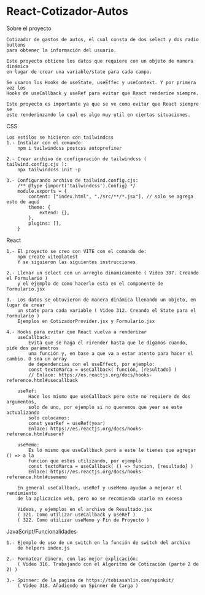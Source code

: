 # React-Cotizador-Autos
Sobre el proyecto

    Cotizador de gastos de autos, el cual consta de dos select y dos radio buttons
    para obtener la información del usuario.

    Este proyecto obtiene los datos que requiere con un objeto de manera dinámica
    en lugar de crear una variable/state para cada campo.

    Se usaron los Hooks de useState, useEffec y useContext. Y por primera vez los
    Hooks de useCallback y useRef para evitar que React renderize siempre.

    Este proyecto es importante ya que se ve como evitar que React siempre se
    este renderinzando lo cual es algo muy util en ciertas situaciones. 


CSS

    Los estilos se hicieron con tailwindcss
    1.- Instalar con el comando:
        npm i tailwindcss postcss autoprefixer
    
    2.- Crear archivo de configuración de tailwindcss ( tailwind.config.cjs ):
        npx tailwindcss init -p
    
    3.- Configurando archivo de tailwind.config.cjs:
        /** @type {import('tailwindcss').Config} */
        module.exports = {
            content: ["index.html", "./src/**/*.jsx"], // solo se agrega esto de aquí
            theme: {
                extend: {},
            },
            plugins: [],
        }


React

    1.- El proyecto se creo con VITE con el comando de: 
        npm create vite@latest
        Y se siguieron las siguientes instrucciones

    2.- Llenar un select con un arreglo dinamicamente ( Video 307. Creando el Formulario )
        y el ejemplo de como hacerlo esta en el componente de Formulario.jsx

    3.- Los datos se obtuvieron de manera dinámica llenando un objeto, en lugar de crear
        un state para cada variable ( Video 312. Creando el State para el Formulario )
        Ejemplos en CotizadorProvider.jsx y Formulario.jsx
    
    4.- Hooks para evitar que React vuelva a renderizar
        useCallback:
            Evita que se haga el rirender hasta que le digamos cuando, pide dos parámetros
            una función y, en base a que va a estar atento para hacer el cambio. O sea un array
            de dependencias con el useEffect, por ejemplo:
            const textoMarca = useCallback( función, [resultado] )
            // Enlace: https://es.reactjs.org/docs/hooks-reference.html#usecallback

        useRef:
            Hace los mismo que useCallback pero este no requiere de dos argumentos,
            solo de uno, por ejemplo si no queremos que year se este actualizando
            solo colocamos: 
            const yearRef = useRef(year)
            Enlace: https://es.reactjs.org/docs/hooks-reference.html#useref

        useMemo:
            Es lo mismo que useCallback pero a este le tienes que agregar () => a la
            funcion que estes utilizando, por ejemplo
            const textoMarca = useCallback( () => funcion, [resultado] )
            Enlace: https://es.reactjs.org/docs/hooks-reference.html#usememo

        En general useCallback, useRef y useMemo ayudan a mejorar el rendimiento
        de la aplicacion web, pero no se recomienda usarlo en exceso

        Videos, y ejemplos en el archivo de Resultado.jsx
        ( 321. Como utilizar useCallback y useRef )
        ( 322. Como utilizar useMemo y Fin de Proyecto )


JavaScript/Funcionalidades

    1.- Ejemplo de uso de un switch en la función de switch del archivo 
        de helpers index.js

    2.- Formatear dinero, con las mejor explicación:
        ( Video 316. Trabajando con el Algoritmo de Cotización (parte 2 de 2) )

    3.- Spinner: de la pagina de https://tobiasahlin.com/spinkit/
        ( Video 318. Añadiendo un Spinner de Carga )
